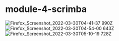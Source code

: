 # module-4-scrimba

![Firefox_Screenshot_2022-03-30T04-41-37 990Z](https://user-images.githubusercontent.com/60251000/160755735-7f494c2e-93c1-4e7c-8ae5-097cd073c637.png)
![Firefox_Screenshot_2022-03-30T04-54-00 643Z](https://user-images.githubusercontent.com/60251000/160755738-4fe1e3b3-38b8-4ef7-8a08-35d05fc44458.png)
![Firefox_Screenshot_2022-03-30T05-10-19 728Z](https://user-images.githubusercontent.com/60251000/160755746-0b94750c-0052-42e2-9884-29e84092e621.png)
